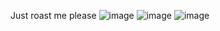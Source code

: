 Just roast me please
![image](https://github.com/user-attachments/assets/f2cfcd93-f1ba-4b53-bfec-dbfb2cff71e9)
![image](https://github.com/user-attachments/assets/04cf465e-ea8a-495c-881d-244c59633295)
![image](https://github.com/user-attachments/assets/193c90a2-ca44-43f2-8bac-f4000c9c7b7c)
